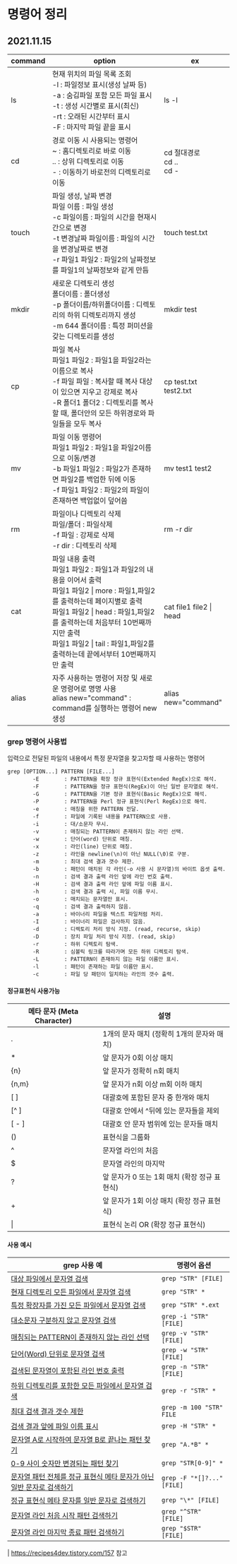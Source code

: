 # 명령어 정리



## 2021.11.15 

| command | option                                                       | ex                               |
| ------- | ------------------------------------------------------------ | -------------------------------- |
| ls      | 현재 위치의 파일 목록 조회<br />-l : 파일정보 표시(생성 날짜 등)<br />-a : 숨김파일 포함 모든 파일 표시<br />-t : 생성 시간별로 표시(최신)<br />-rt : 오래된 시간부터 표시<br />-F : 마지막 파일 끝을 표시 | ls -l                            |
| cd      | 경로 이동 시 사용되는 명령어<br /> ~ : 홈디렉토리로 바로 이동<br /> .. : 상위 디렉토리로 이동<br /> - : 이동하기 바로전의 디렉토리로 이동 | cd 절대경로<br />cd ..<br />cd - |
| touch   | 파일 생성, 날짜 변경<br /> 파일 이름 : 파일 생성<br />-c 파일이름 : 파일의 시간을 현재시간으로 변경<br />-t 변경날짜 파일이름 : 파일의 시간을 변경날짜로 변경<br />-r 파일1 파일2 : 파일2의 날짜정보를 파일1의 날짜정보와 같게 만듬 | touch test.txt                   |
| mkdir   | 새로운 디렉토리 생성<br /> 폴더이름 : 폴더생성<br /> -p 폴더이름/하위폴더이름 : 디렉토리의 하위 디렉토리까지 생성<br />-m 644 폴더이름 : 특정 퍼미션을 갖는 디렉토리를 생성 | mkdir test                       |
| cp      | 파일 복사<br />파일1 파일2 : 파일1을 파일2라는 이름으로 복사<br />-f 파일 파일 : 복사할 때 복사 대상이 있으면 지우고 강제로 복사<br />-R 폴더1 폴더2 : 디렉토리를 복사할 때, 폴더안의 모든 하위경로와 파일들을 모두 복사 | cp test.txt test2.txt            |
| mv      | 파일 이동 명령어<br />파일1 파일2 : 파일1을 파일2이름으로 이동/변경<br />-b 파일1 파일2 : 파일2가 존재하면 파일2를 백업한 뒤에 이동<br />-f 파일1 파일2 : 파일2의 파일이 존재하면 백업없이 덮어씀 | mv test1 test2                   |
| rm      | 파일이나 디렉토리 삭제<br />파일/폴더 : 파일삭제<br />-f 파일 : 강제로 삭제<br />-r dir : 디렉토리 삭제 | rm -r dir                        |
| cat     | 파일 내용 출력<br />파일1 파일2 : 파일1과 파일2의 내용을 이어서 출력<br />파일1 파일2 \| more : 파일1,파일2를 출력하는데 페이지별로 출력<br />파일1 파일2 \| head : 파일1,파일2를 출력하는데 처음부터 10번째까지만 출력<br />파일1 파일2 \| tail : 파일1,파일2를 출력하는데 끝에서부터 10번째까지만 출력 | cat file1 file2 \| head          |
| alias   | 자주 사용하는 명령어 저장 및 새로운 명령어로 명명 사용<br />alias new="command" : command를 실행하는 명령어 new 생성 | alias new="command"              |



### grep 명령어 사용법

입력으로 전달된 파일의 내용에서 특정 문자열을 찾고자할 때 사용하는 명령어

```
grep [OPTION...] PATTERN [FILE...]
        -E        : PATTERN을 확장 정규 표현식(Extended RegEx)으로 해석.
        -F        : PATTERN을 정규 표현식(RegEx)이 아닌 일반 문자열로 해석.
        -G        : PATTERN을 기본 정규 표현식(Basic RegEx)으로 해석.
        -P        : PATTERN을 Perl 정규 표현식(Perl RegEx)으로 해석.
        -e        : 매칭을 위한 PATTERN 전달.
        -f        : 파일에 기록된 내용을 PATTERN으로 사용.
        -i        : 대/소문자 무시.
        -v        : 매칭되는 PATTERN이 존재하지 않는 라인 선택.
        -w        : 단어(word) 단위로 매칭.
        -x        : 라인(line) 단위로 매칭.
        -z        : 라인을 newline(\n)이 아닌 NULL(\0)로 구분.
        -m        : 최대 검색 결과 갯수 제한.
        -b        : 패턴이 매치된 각 라인(-o 사용 시 문자열)의 바이트 옵셋 출력.
        -n        : 검색 결과 출력 라인 앞에 라인 번호 출력.
        -H        : 검색 결과 출력 라인 앞에 파일 이름 표시.
        -h        : 검색 결과 출력 시, 파일 이름 무시.
        -o        : 매치되는 문자열만 표시.
        -q        : 검색 결과 출력하지 않음.
        -a        : 바이너리 파일을 텍스트 파일처럼 처리.
        -I        : 바이너리 파일은 검사하지 않음.
        -d        : 디렉토리 처리 방식 지정. (read, recurse, skip)
        -D        : 장치 파일 처리 방식 지정. (read, skip)
        -r        : 하위 디렉토리 탐색.
        -R        : 심볼릭 링크를 따라가며 모든 하위 디렉토리 탐색.
        -L        : PATTERN이 존재하지 않는 파일 이름만 표시.
        -l        : 패턴이 존재하는 파일 이름만 표시.
        -c        : 파일 당 패턴이 일치하는 라인의 갯수 출력.
```

#### 정규표현식 사용가능

| 메타 문자 (Meta Character) | 설명                                         |
| -------------------------- | -------------------------------------------- |
| .                          | 1개의 문자 매치 (정확히 1개의 문자와 매치)   |
| *                          | 앞 문자가 0회 이상 매치                      |
| {n}                        | 앞 문자가 정확히 n회 매치                    |
| {n,m}                      | 앞 문자가 n회 이상 m회 이하 매치             |
| [ ]                        | 대괄호에 포함된 문자 중 한개와 매치          |
| [^ ]                       | 대괄호 안에서 ^뒤에 있는 문자들을 제외       |
| [ - ]                      | 대괄호 안 문자 범위에 있는 문자들 매치       |
| ()                         | 표현식을 그룹화                              |
| ^                          | 문자열 라인의 처음                           |
| $                          | 문자열 라인의 마지막                         |
| ?                          | 앞 문자가 0 또는 1회 매치 (확장 정규 표현식) |
| +                          | 앞 문자가 1회 이상 매치 (확장 정규 표현식)   |
| \|                         | 표현식 논리 OR (확장 정규 표현식)            |



#### 사용 예시

| grep 사용 예                                                 | 명령어 옵션                |
| ------------------------------------------------------------ | -------------------------- |
| [대상 파일에서 문자열 검색](https://recipes4dev.tistory.com/157#31-대상-파일에서-문자열-검색) | `grep "STR" [FILE]`        |
| [현재 디렉토리 모든 파일에서 문자열 검색](https://recipes4dev.tistory.com/157#32-현재-디렉토리-모든-파일에서-문자열-검색) | `grep "STR" *`             |
| [특정 확장자를 가진 모든 파일에서 문자열 검색](https://recipes4dev.tistory.com/157#33-특정-확장자를-가진-모든-파일에서-문자열-검색) | `grep "STR" *.ext`         |
| [대소문자 구분하지 않고 문자열 검색](https://recipes4dev.tistory.com/157#34-대소문자-구분하지-않고-문자열-검색) | `grep -i "STR" [FILE]`     |
| [매칭되는 PATTERN이 존재하지 않는 라인 선택](https://recipes4dev.tistory.com/157#35-매칭되는-pattern이-존재하지-않는-라인-선택) | `grep -v "STR" [FILE]`     |
| [단어(Word) 단위로 문자열 검색](https://recipes4dev.tistory.com/157#36-단어word-단위로-문자열-검색) | `grep -w "STR" [FILE]`     |
| [검색된 문자열이 포함된 라인 번호 출력](https://recipes4dev.tistory.com/157#37-검색된-문자열이-포함된-라인-번호-출력) | `grep -n "STR" [FILE]`     |
| [하위 디렉토리를 포함한 모든 파일에서 문자열 검색](https://recipes4dev.tistory.com/157#38-하위-디렉토리를-포함한-모든-파일에서-문자열-검색) | `grep -r "STR" *`          |
| [최대 검색 결과 갯수 제한](https://recipes4dev.tistory.com/157#39-최대-검색-결과-갯수-제한) | `grep -m 100 "STR" FILE`   |
| [검색 결과 앞에 파일 이름 표시](https://recipes4dev.tistory.com/157#310-검색-결과-앞에-파일-이름-표시) | `grep -H "STR" *`          |
| [문자열 A로 시작하여 문자열 B로 끝나는 패턴 찾기](https://recipes4dev.tistory.com/157#311-문자열-a로-시작하여-문자열-b로-끝나는-패턴-찾기) | `grep "A.*B" *`            |
| [0-9 사이 숫자만 변경되는 패턴 찾기](https://recipes4dev.tistory.com/157#312-0-9-사이-숫자만-변경되는-패턴-찾기) | `grep "STR[0-9]" *`        |
| [문자열 패턴 전체를 정규 표현식 메타 문자가 아닌 일반 문자로 검색하기](https://recipes4dev.tistory.com/157#313-문자열-패턴-전체를-정규-표현식-메타-문자가-아닌-일반-문자로-검색하기) | `grep -F "*[]?..." [FILE]` |
| [정규 표현식 메타 문자를 일반 문자로 검색하기](https://recipes4dev.tistory.com/157#314-정규-표현식-메타-문자를-일반-문자로-검색하기) | `grep "\*" [FILE]`         |
| [문자열 라인 처음 시작 패턴 검색하기](https://recipes4dev.tistory.com/157#315-문자열-라인의-처음-시작-패턴-검색하기) | `grep "^STR" [FILE]`       |
| [문자열 라인 마지막 종료 패턴 검색하기](https://recipes4dev.tistory.com/157#316-문자열-라인-마지막-종료-패턴-검색하기) | `grep "$STR" [FILE]`       |

| https://recipes4dev.tistory.com/157 참고
